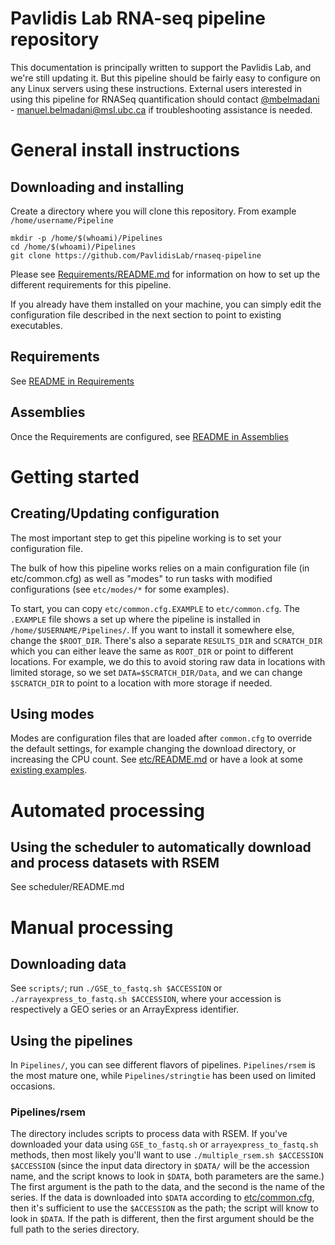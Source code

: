# Pavlidis Lab RNA-seq pipeline repository

This documentation is principally written to support the Pavlidis Lab, and we're still updating it. But this pipeline should be fairly easy to configure on any Linux servers using these instructions. External users interested in using this pipeline for RNASeq quantification should contact [@mbelmadani](https://github.com/mbelmadani) - manuel.belmadani@msl.ubc.ca if troubleshooting assistance is needed.


# General install instructions

## Downloading and installing
Create a directory where you will clone this repository. From example `/home/username/Pipeline`

```
mkdir -p /home/$(whoami)/Pipelines
cd /home/$(whoami)/Pipelines
git clone https://github.com/PavlidisLab/rnaseq-pipeline
```

Please see [Requirements/README.md](https://github.com/PavlidisLab/rnaseq-pipeline/blob/master/Requirements/README.md) for information on how to set up the different requirements for this pipeline.

If you already have them installed on your machine, you can simply edit the configuration file described in the next section to point to existing executables.

## Requirements
See [README in Requirements](https://github.com/PavlidisLab/rnaseq-pipeline/blob/master/Requirements/README.md)

## Assemblies
Once the Requirements are configured, see [README in Assemblies](https://github.com/PavlidisLab/rnaseq-pipeline/blob/master/Assemblies/README.md)


# Getting started

## Creating/Updating configuration
The most important step to get this pipeline working is to set your configuration file.

The bulk of how this pipeline works relies on a main configuration file (in etc/common.cfg) as well as "modes" to run tasks with modified configurations (see `etc/modes/*` for some examples).

To start, you can copy `etc/common.cfg.EXAMPLE` to `etc/common.cfg`. The `.EXAMPLE` file shows a set up where the pipeline is installed in `/home/$USERNAME/Pipelines/`. If you want to install it somewhere else, change the `$ROOT_DIR`. There's also a separate `RESULTS_DIR` and `SCRATCH_DIR` which you can either leave the same as `ROOT_DIR` or point to different locations. For example, we do this to avoid storing raw data in locations with limited storage, so we set `DATA=$SCRATCH_DIR/Data`, and we can change `$SCRATCH_DIR` to point to a location with more storage if needed.

## Using modes

Modes are configuration files that are loaded after `common.cfg` to override the default settings, for example changing the download directory, or increasing the CPU count. See [etc/README.md](https://github.com/PavlidisLab/rnaseq-pipeline/blob/master/etc/README.md) or have a look at some [existing examples](https://github.com/PavlidisLab/rnaseq-pipeline/blob/master/etc/modes/).

# Automated processing

## Using the scheduler to automatically download and process datasets with RSEM

See scheduler/README.md

# Manual processing

## Downloading data
See `scripts/`; run `./GSE_to_fastq.sh $ACCESSION` or `./arrayexpress_to_fastq.sh $ACCESSION`, where your accession is respectively a GEO series or an ArrayExpress identifier.

## Using the pipelines

In `Pipelines/`, you can see different flavors of pipelines. `Pipelines/rsem` is the most mature one, while `Pipelines/stringtie` has been used on limited occasions. 

### Pipelines/rsem

The directory includes scripts to process data with RSEM. If you've downloaded your data using `GSE_to_fastq.sh` or `arrayexpress_to_fastq.sh` methods, then most likely you'll want to use `./multiple_rsem.sh $ACCESSION $ACCESSION` (since the input data directory in `$DATA/` will be the accession name, and the script knows to look in `$DATA`, both parameters are the same.) The first argument is the path to the data, and the second is the name of the series. If the data is downloaded into `$DATA` according to [etc/common.cfg](https://github.com/PavlidisLab/rnaseq-pipeline/blob/master/etc/commong.cfg), then it's sufficient to use the `$ACCESSION` as the path; the script will know to look in `$DATA`. If the path is different, then the first argument should be the full path to the series directory.

